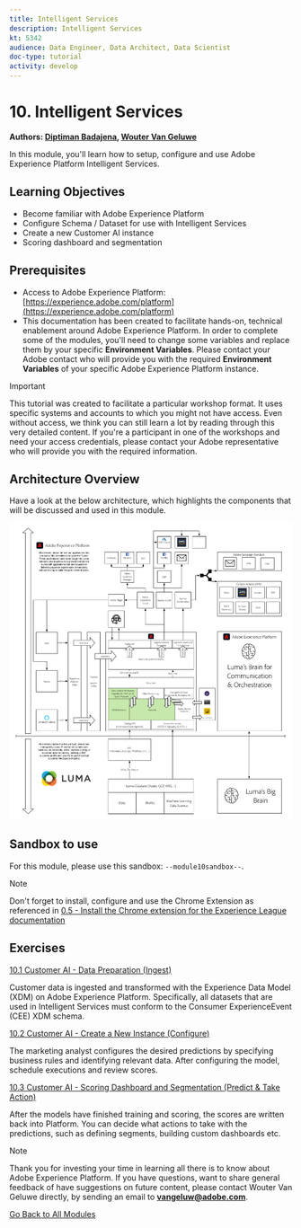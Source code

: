```yaml
---
title: Intelligent Services
description: Intelligent Services
kt: 5342
audience: Data Engineer, Data Architect, Data Scientist
doc-type: tutorial
activity: develop
---
```


# 10. Intelligent Services

**Authors: [Diptiman Badajena](https://www.linkedin.com/in/diptiman-badajena-1b178019/), [Wouter Van Geluwe](https://www.linkedin.com/in/woutervangeluwe/)**

In this module, you'll learn how to setup, configure and use Adobe Experience Platform Intelligent Services.

## Learning Objectives

- Become familiar with Adobe Experience Platform
- Configure Schema / Dataset for use with Intelligent Services
- Create a new Customer AI instance
- Scoring dashboard and segmentation

## Prerequisites

- Access to Adobe Experience Platform: [https://experience.adobe.com/platform](https://experience.adobe.com/platform)
- This documentation has been created to facilitate hands-on, technical enablement around Adobe Experience Platform. In order to complete some of the modules, you'll need to change some variables and replace them by your specific **Environment Variables**. Please contact your Adobe contact who will provide you with the required **Environment Variables** of your specific Adobe Experience Platform instance.

>[!IMPORTANT]
>
>This tutorial was created to facilitate a particular workshop format. It uses specific systems and accounts to which you might not have access. Even without access, we think you can still learn a lot by reading through this very detailed content. If you're a participant in one of the workshops and need your access credentials, please contact your Adobe representative who will provide you with the required information.

## Architecture Overview

Have a look at the below architecture, which highlights the components that will be discussed and used in this module.

![Architecture Overview](../../assets/images/architecturem10.png)

## Sandbox to use

For this module, please use this sandbox: `--module10sandbox--`.

>[!NOTE]
>
>Don't forget to install, configure and use the Chrome Extension as referenced in [0.5 - Install the Chrome extension for the Experience League documentation](../module0/ex5.md)

## Exercises

[10.1 Customer AI - Data Preparation (Ingest)](./ex1.md)

Customer data is ingested and transformed with the Experience Data Model (XDM) on Adobe Experience Platform. Specifically, all datasets that are used in Intelligent Services must conform to the Consumer ExperienceEvent (CEE) XDM schema.

[10.2 Customer AI - Create a New Instance (Configure)](./ex2.md)

The marketing analyst configures the desired predictions by specifying business rules and identifying relevant data. After configuring the model, schedule executions and review scores.

[10.3 Customer AI - Scoring Dashboard and Segmentation (Predict & Take Action)](./ex3.md)

After the models have finished training and scoring, the scores are written back into Platform. You can decide what actions to take with the predictions, such as defining segments, building custom dashboards etc.

>[!NOTE]
>
>Thank you for investing your time in learning all there is to know about Adobe Experience Platform. If you have questions, want to share general feedback of have suggestions on future content, please contact Wouter Van Geluwe directly, by sending an email to **vangeluw@adobe.com**.

[Go Back to All Modules](../../overview.md)
